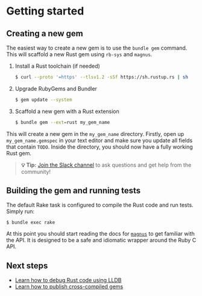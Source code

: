 # Getting started

## Creating a new gem

The easiest way to create a new gem is to use the `bundle gem` command. This will scaffold a new Rust gem using `rb-sys`
and `magnus`.

1. Install a Rust toolchain (if needed)

   ```bash
   $ curl --proto '=https' --tlsv1.2 -sSf https://sh.rustup.rs | sh
   ```

2. Upgrade RubyGems and Bundler

   ```bash
   $ gem update --system
   ```

3. Scaffold a new gem with a Rust extension

   ```bash
   $ bundle gem --ext=rust my_gem_name
   ```

This will create a new gem in the `my_gem_name` directory. Firstly, open up `my_gem_name.gemspec` in your text editor
and make sure you update all fields that contain `TODO`. Inside the directory, you should now have a fully working Rust
gem.

> **💡 Tip:** [Join the Slack channel][slack] to ask questions and get help from the community!

## Building the gem and running tests

The default Rake task is configured to compile the Rust code and run tests. Simply run:

```
$ bundle exec rake
```

At this point you should start reading the docs for [`magnus`][magnus] to get familiar with the API. It is designed to be
a safe and idiomatic wrapper around the Ruby C API.

## Next steps

- [Learn how to debug Rust code using LLDB](./tutorial/testing/debugging.md)
- [Learn how to publish cross-compiled gems](./tutorial/publishing/cross-compilation.md)

[rb-sys]: https://github.com/oxidize-rb/rb-sys
[magnus]: https://github.com/matsadler/magnus
[slack]: https://join.slack.com/t/oxidize-rb/shared_invite/zt-16zv5tqte-Vi7WfzxCesdo2TqF_RYBCw
